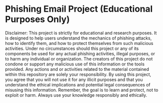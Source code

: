 # Phishing Email Project (Educational Purposes Only)

Disclaimer: This project is strictly for educational and research purposes. It is designed to help users understand the mechanics of phishing attacks, how to identify them, and how to protect themselves from such malicious activities.
Under no circumstances should this project or any of its components be used for any actual phishing activities, illegal purposes, or to harm any individual or organization.
The creators of this project do not condone or support any malicious use of this information or the tools provided. Any actions and or activities related to the material contained within this repository are solely your responsibility.
By using this project, you agree that you will not use it for any illicit purposes and that you understand the ethical implications and potential legal consequences of misusing this information.
Remember, the goal is to learn and protect, not to exploit or harm. Always use your knowledge responsibly and ethically.

